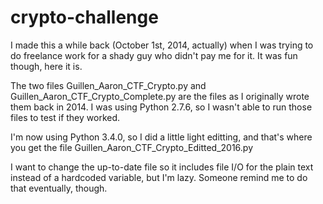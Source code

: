 # crypto-challenge
I made this a while back (October 1st, 2014, actually) when I was trying to do freelance work for a shady guy who didn't pay me for it. It was fun though, here it is.

The two files Guillen_Aaron_CTF_Crypto.py and Guillen_Aaron_CTF_Crypto_Complete.py are the files as I originally wrote them back in 2014. I was using Python 2.7.6, so I wasn't able to run those files to test if they worked.

I'm now using Python 3.4.0, so I did a little light editting, and that's where you get the file Guillen_Aaron_CTF_Crypto_Editted_2016.py

I want to change the up-to-date file so it includes file I/O for the plain text instead of a hardcoded variable, but I'm lazy. Someone remind me to do that eventually, though.
